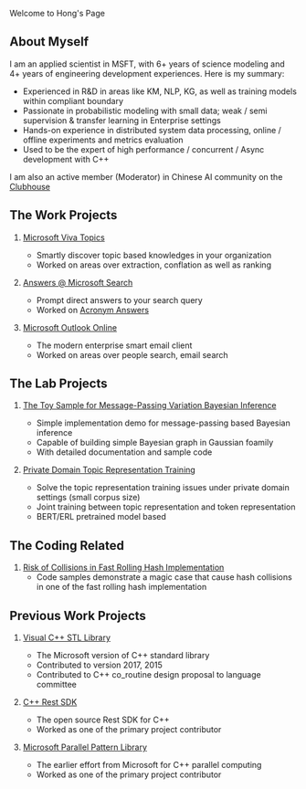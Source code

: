 Welcome to Hong's Page

## About Myself
I am an applied scientist in MSFT, with 6+ years of science modeling and 4+ years of engineering development experiences. Here is my summary:

* Experienced in R&D in areas like KM, NLP, KG, as well as training models within compliant boundary
* Passionate in probabilistic modeling with small data; weak / semi supervision & transfer learning in Enterprise settings
* Hands-on experience in distributed system data processing, online / offline experiments and metrics evaluation
* Used to be the expert of high performance / concurrent / Async development with C++

I am also an active member (Moderator) in Chinese AI community on the [Clubhouse](https://www.clubhouse.com/club/%E4%BA%BA%E5%B7%A5%E6%99%BA%E8%83%BD%E4%B9%8B%E8%90%BD%E5%9C%B0%E5%BA%94%E7%94%A8)

## The Work Projects
1. [Microsoft Viva Topics](https://www.microsoft.com/en-us/microsoft-viva/topics)
	* Smartly discover topic based knowledges in your organization
	* Worked on areas over extraction, conflation as well as ranking

1. [Answers @ Microsoft Search](https://adoption.microsoft.com/microsoft-search/)
	* Prompt direct answers to your search query
	* Worked on [Acronym Answers](https://docs.microsoft.com/en-us/microsoftsearch/manage-acronyms)

1. [Microsoft Outlook Online](https://outlook.live.com/owa/)
	* The modern enterprise smart email client
	* Worked on areas over people search, email search

## The Lab Projects

1. [The Toy Sample for Message-Passing Variation Bayesian Inference](https://github.com/gbb21/GaussianVMP)
	* Simple implementation demo for message-passing based Bayesian inference
	* Capable of building simple Bayesian graph in Gaussian foamily
	* With detailed documentation and sample code

1. [Private Domain Topic Representation Training](https://github.com/gbb21/TopicRepresentation)
	* Solve the topic representation training issues under private domain settings (small corpus size)
	* Joint training between topic representation and token representation
	* BERT/ERL pretrained model based


## The Coding Related
1. [Risk of Collisions in Fast Rolling Hash Implementation](blogs/coding/hash-collision/hash1024.html)
	* Code samples demonstrate a magic case that cause hash collisions in one of the fast rolling hash implementation

## Previous Work Projects
1. [Visual C++ STL Library](https://github.com/microsoft/STL)
	* The Microsoft version of C++ standard library
	* Contributed to version 2017, 2015
	* Contributed to C++ co_routine design proposal to language committee

1. [C++ Rest SDK](https://github.com/Microsoft/cpprestsdk)
	* The open source Rest SDK for C++
	* Worked as one of the primary project contributor

1. [Microsoft Parallel Pattern Library](https://docs.microsoft.com/en-us/cpp/parallel/concrt/parallel-patterns-library-ppl?view=msvc-160)
	* The earlier effort from Microsoft for C++ parallel computing
	* Worked as one of the primary project contributor
